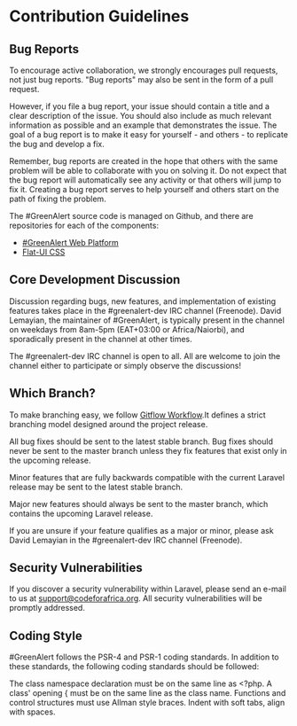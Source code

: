 # Contribution Guidelines

## Bug Reports

To encourage active collaboration, we strongly encourages pull requests, not just bug reports. "Bug reports" may also be sent in the form of a pull request.

However, if you file a bug report, your issue should contain a title and a clear description of the issue. You should also include as much relevant information as possible and an example that demonstrates the issue. The goal of a bug report is to make it easy for yourself - and others - to replicate the bug and develop a fix.

Remember, bug reports are created in the hope that others with the same problem will be able to collaborate with you on solving it. Do not expect that the bug report will automatically see any activity or that others will jump to fix it. Creating a bug report serves to help yourself and others start on the path of fixing the problem.

The #GreenAlert source code is managed on Github, and there are repositories for each of the components:

- [#GreenAlert Web Platform](https://github.com/CodeForAfrica/GreenAlert)
- [Flat-UI CSS ](https://github.com/DavidLemayian/Flat-UI)

## Core Development Discussion

Discussion regarding bugs, new features, and implementation of existing features takes place in the #greenalert-dev IRC channel (Freenode). David Lemayian, the maintainer of #GreenAlert, is typically present in the channel on weekdays from 8am-5pm (EAT+03:00 or Africa/Naiorbi), and sporadically present in the channel at other times.

The #greenalert-dev IRC channel is open to all. All are welcome to join the channel either to participate or simply observe the discussions!


## Which Branch?

To make branching easy, we follow [Gitflow Workflow](https://www.atlassian.com/git/tutorials/comparing-workflows/gitflow-workflow).It defines a strict branching model designed around the project release.

All bug fixes should be sent to the latest stable branch. Bug fixes should never be sent to the master branch unless they fix features that exist only in the upcoming release.

Minor features that are fully backwards compatible with the current Laravel release may be sent to the latest stable branch.

Major new features should always be sent to the master branch, which contains the upcoming Laravel release.

If you are unsure if your feature qualifies as a major or minor, please ask David Lemayian in the #greenalert-dev IRC channel (Freenode).


## Security Vulnerabilities

If you discover a security vulnerability within Laravel, please send an e-mail to us at support@codeforafrica.org. All security vulnerabilities will be promptly addressed.


## Coding Style

\#GreenAlert follows the PSR-4 and PSR-1 coding standards. In addition to these standards, the following coding standards should be followed:

The class namespace declaration must be on the same line as <?php.
A class' opening { must be on the same line as the class name.
Functions and control structures must use Allman style braces.
Indent with soft tabs, align with spaces.
